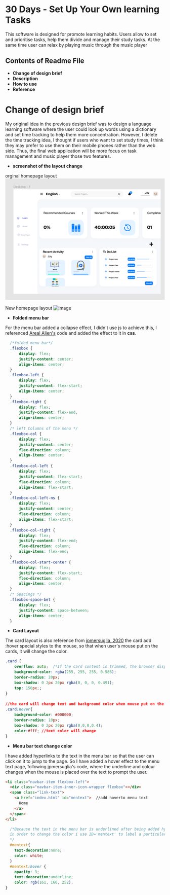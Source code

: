 # 30 Days - Set Up Your Own learning Tasks
This software is designed for promote learning habits. Users allow to set and prioritise tasks, help them divide and manage their study tasks. At the same time user can relax by playing music through the music player

## Contents of Readme File
 * __Change of design brief__
 * __Description__
 * __How to use__
 * __Reference__


# Change of design brief
My original idea in the previous design brief was to design a language learning software where the user could look up words using a dictionary and set time tracking to help them more concentration. However, I delete the time tracking idea, I thought if users who want to set study times, I think they may prefer to use them on their mobile phones rather than the web side. Thus, the final web application will be more focus on task management and music player those two features.

* __screenshot of the layout change__

orginal homepage layout
![image](./public/readmeimg/1.png)

New homepage layout
![image](./public/readmeimg/2.png)


* __Folded menu bar__

For the menu bar added a collapse effect, I didn't use js to achieve this, I referenced  [Areal Alien's](https://codepen.io/areal_alien/pen/BaRpxdX) code and added the effect to it in  **css**.

```CSS
  /*folded menu bar*/
  .flexbox {
      display: flex;
      justify-content: center;
      align-items: center;
  }
  .flexbox-left {
      display: flex;
      justify-content: flex-start;
      align-items: center;
  }
  .flexbox-right {
      display: flex;
      justify-content: flex-end;
      align-items: center;
  }
  /* left Columns of the menu */
  .flexbox-col {
      display: flex;
      justify-content: center;
      flex-direction: column;
      align-items: center;
  }
  .flexbox-col-left {
      display: flex;
      justify-content: flex-start;
      flex-direction: column;
      align-items: flex-start;
  }
  .flexbox-col-left-ns {
      display: flex;
      justify-content: center;
      flex-direction: column;
      align-items: flex-start;
  }
  .flexbox-col-right {
      display: flex;
      justify-content: flex-end;
      flex-direction: column;
      align-items: flex-end;
  }
  .flexbox-col-start-center {
      display: flex;
      justify-content: flex-start;
      flex-direction: column;
      align-items: center;
  }
  /* Spacings */
  .flexbox-space-bet {
      display: flex;
      justify-content: space-between;
      align-items: center;
  }
```

* __Card Layout__

The card layout is also reference from [jpmersuglia, 2020](https://github.com/jpmersuglia/responsive-cards-layout.git)
the card add :hover special styles to the mouse, so that when user's mouse put on the cards, it will change the color.

```css
.card {
    overflow: auto;  /*If the card content is trimmed, the browser displays a scroll bar to view the rest of the content*/
    background-color: rgba(255, 255, 255, 0.586);
    border-radius: 20px;
    box-shadow: 0 2px 20px rgba(0, 0, 0, 0.491);
    top: 150px;;
}

//the card will change text and background color when mouse put on the cards
.card:hover{
    background-color: #000000;
    border-radius: 10px;
    box-shadow: 0 2px 20px rgba(0,0,0,0.4);
    color:#fff; //text color will change
}
```

* __Menu bar text change color__

I have added hyperlinks to the text in the menu bar so that the user can click on it to jump to the page. So I have added a hover effect to the menu text page, following jpmersuglia's code, where the underline and colour changes when the mouse is placed over the text to prompt the user.

```html
<li class="navbar-item flexbox-left">
  <div class="navbar-item-inner-icon-wrapper flexbox"></div>
  <span class="link-text">
    <a href="index.html" id="mentext">  //add hoverto menu text
      Home
    </a>
  </span>
</li>
```

```css
  /*Because the text in the menu bar is underlined after being added hyperlinked, 
  in order to change the color i use ID='mentext' to label a particular style
  */
  #mentext{
    text-decoration:none;
    color: white;
  }
  #mentext:hover {
    opacity: 3;
    text-decoration:underline;
    color: rgb(161, 166, 252);
}
```
